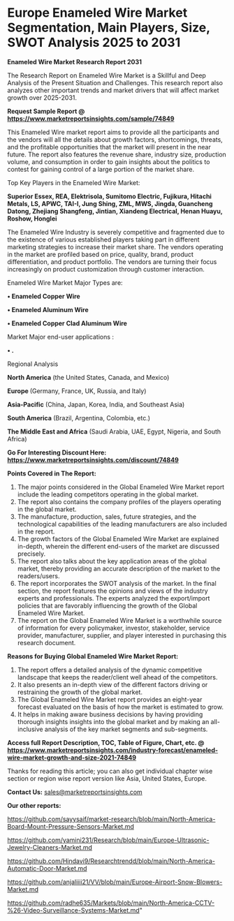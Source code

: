 # Europe Enameled Wire Market Segmentation, Main Players, Size, SWOT Analysis 2025 to 2031

<strong>Enameled Wire Market Research Report 2031</strong>

The Research Report on Enameled Wire Market is a Skillful and Deep Analysis of the Present Situation and Challenges. This research report also analyzes other important trends and market drivers that will affect market growth over 2025-2031.

<strong>Request Sample Report @ <a href=https://www.marketreportsinsights.com/sample/74849>https://www.marketreportsinsights.com/sample/74849</a></strong>

This Enameled Wire market report aims to provide all the participants and the vendors will all the details about growth factors, shortcomings, threats, and the profitable opportunities that the market will present in the near future. The report also features the revenue share, industry size, production volume, and consumption in order to gain insights about the politics to contest for gaining control of a large portion of the market share.

Top Key Players in the Enameled Wire Market:

<strong>Superior Essex, REA, Elektrisola, Sumitomo Electric, Fujikura, Hitachi Metals, LS, APWC, TAI-I, Jung Shing, ZML, MWS, Jingda, Guancheng Datong, Zhejiang Shangfeng, Jintian, Xiandeng Electrical, Henan Huayu, Roshow, Honglei</strong>

The Enameled Wire Industry is severely competitive and fragmented due to the existence of various established players taking part in different marketing strategies to increase their market share. The vendors operating in the market are profiled based on price, quality, brand, product differentiation, and product portfolio. The vendors are turning their focus increasingly on product customization through customer interaction.

Enameled Wire Market Major Types are:

<strong>• Enameled Copper Wire

• Enameled Aluminum Wire

• Enameled Copper Clad Aluminum Wire</strong>

Market Major end-user applications :

<strong>• .</strong>

Regional Analysis

</u><strong><b>North America</b></strong> (the United States, Canada, and Mexico)

<strong><b>Europe </b></strong>(Germany, France, UK, Russia, and Italy)

<strong><b>Asia-Pacific</b></strong> (China, Japan, Korea, India, and Southeast Asia)

<strong><b>South America</b></strong> (Brazil, Argentina, Colombia, etc.)

<strong><b>The Middle East and Africa</b></strong> (Saudi Arabia, UAE, Egypt, Nigeria, and South Africa)

<strong>Go For Interesting Discount Here: <a href=https://www.marketreportsinsights.com/discount/74849>https://www.marketreportsinsights.com/discount/74849</a></strong>

<strong>Points Covered in The Report:</strong>
<ol>
  <li>The major points considered in the Global Enameled Wire Market report include the leading competitors operating in the global market.</li>
  <li>The report also contains the company profiles of the players operating in the global market.</li>
  <li>The manufacture, production, sales, future strategies, and the technological capabilities of the leading manufacturers are also included in the report.</li>
  <li>The growth factors of the Global Enameled Wire Market are explained in-depth, wherein the different end-users of the market are discussed precisely.</li>
  <li>The report also talks about the key application areas of the global market, thereby providing an accurate description of the market to the readers/users.</li>
  <li>The report incorporates the SWOT analysis of the market. In the final section, the report features the opinions and views of the industry experts and professionals. The experts analyzed the export/import policies that are favorably influencing the growth of the Global Enameled Wire Market.</li>
  <li>The report on the Global Enameled Wire Market is a worthwhile source of information for every policymaker, investor, stakeholder, service provider, manufacturer, supplier, and player interested in purchasing this research document.</li>
</ol>
<strong>Reasons for Buying Global Enameled Wire Market Report:</strong>

<ol>
  <li>The report offers a detailed analysis of the dynamic competitive landscape that keeps the reader/client well ahead of the competitors.</li>
  <li>It also presents an in-depth view of the different factors driving or restraining the growth of the global market.</li>
  <li>The Global Enameled Wire Market report provides an eight-year forecast evaluated on the basis of how the market is estimated to grow.</li>
  <li>It helps in making aware business decisions by having providing thorough insights insights into the global market and by making an all-inclusive analysis of the key market segments and sub-segments.</li>
</ol>
<strong>Access full Report Description, TOC, Table of Figure, Chart, etc. @ <a href=https://www.marketreportsinsights.com/industry-forecast/enameled-wire-market-growth-and-size-2021-74849>https://www.marketreportsinsights.com/industry-forecast/enameled-wire-market-growth-and-size-2021-74849</a></strong>


Thanks for reading this article; you can also get individual chapter wise section or region wise report version like Asia, United States, Europe.

<strong>Contact Us:</strong>
sales@marketreportsinsights.com

<strong>Our other reports:</strong>

<a href=https://github.com/sayysaif/market-research/blob/main/North-America-Board-Mount-Pressure-Sensors-Market.md>https://github.com/sayysaif/market-research/blob/main/North-America-Board-Mount-Pressure-Sensors-Market.md</a>

<a href=https://github.com/yamini231/Research/blob/main/Europe-Ultrasonic-Jewelry-Cleaners-Market.md>https://github.com/yamini231/Research/blob/main/Europe-Ultrasonic-Jewelry-Cleaners-Market.md</a>

<a href=https://github.com/Hindavi9/Researchtrendd/blob/main/North-America-Automatic-Door-Market.md>https://github.com/Hindavi9/Researchtrendd/blob/main/North-America-Automatic-Door-Market.md</a>

<a href=https://github.com/anjaliiii21/VV/blob/main/Europe-Airport-Snow-Blowers-Market.md>https://github.com/anjaliiii21/VV/blob/main/Europe-Airport-Snow-Blowers-Market.md</a>

<a href=https://github.com/radhe635/Markets/blob/main/North-America-CCTV-%26-Video-Surveillance-Systems-Market.md>https://github.com/radhe635/Markets/blob/main/North-America-CCTV-%26-Video-Surveillance-Systems-Market.md</a>"
